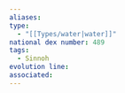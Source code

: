 ```yaml
---
aliases: 
type:
  - "[[Types/water|water]]"
national dex number: 489
tags:
  - Sinnoh
evolution line: 
associated:
---
```


